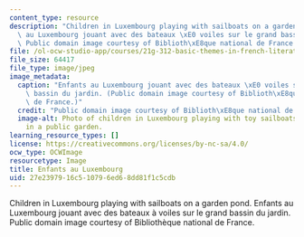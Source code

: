 ```yaml
---
content_type: resource
description: "Children in Luxembourg playing with sailboats on a garden pond. Enfants\
  \ au Luxembourg jouant avec des bateaux \xE0 voiles sur le grand bassin du jardin.\
  \ Public domain image courtesy of Biblioth\xE8que national de France."
file: /ol-ocw-studio-app/courses/21g-312-basic-themes-in-french-literature-and-culture-spring-2011/27e2397916c510796ed68dd81f1c5cdb_21g-312s11.jpg
file_size: 64417
file_type: image/jpeg
image_metadata:
  caption: "Enfants au Luxembourg jouant avec des bateaux \xE0 voiles sur le grand\
    \ bassin du jardin. (Public domain image courtesy of Biblioth\xE8que national\
    \ de France.)"
  credit: "Public domain image courtesy of Biblioth\xE8que national de France."
  image-alt: Photo of children in Luxembourg playing with toy sailboats on a pool
    in a public garden.
learning_resource_types: []
license: https://creativecommons.org/licenses/by-nc-sa/4.0/
ocw_type: OCWImage
resourcetype: Image
title: Enfants au Luxembourg
uid: 27e23979-16c5-1079-6ed6-8dd81f1c5cdb
---
```

Children in Luxembourg playing with sailboats on a garden pond. Enfants au Luxembourg jouant avec des bateaux à voiles sur le grand bassin du jardin. Public domain image courtesy of Bibliothèque national de France.